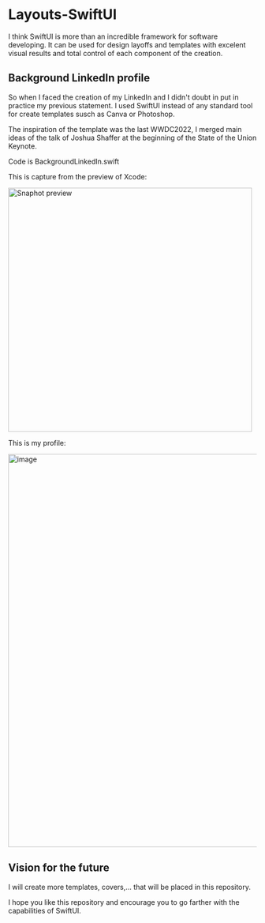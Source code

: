 # Layouts-SwiftUI

I think SwiftUI is more than an incredible framework for software developing. It can be used for design layoffs and templates with excelent visual results and total control of each component of the creation.

## Background LinkedIn profile

So when I faced the creation of my LinkedIn and I didn't doubt in put in practice my previous statement. I used SwiftUI instead of any standard tool for create templates susch as Canva or Photoshop.

The inspiration of the template was the last WWDC2022, I merged main ideas of the talk of Joshua Shaffer at the beginning of the State of the Union Keynote.

Code is BackgroundLinkedIn.swift

This is capture from the preview of Xcode:

<img width="494" alt="Snaphot preview" src="https://user-images.githubusercontent.com/93383384/215126940-6b52cb4f-8087-4bdf-a1de-7eb35325f83a.png">

This is my profile:

<img width="796" alt="image" src="https://user-images.githubusercontent.com/93383384/215127488-fcd70d15-ea93-425d-9360-871cf66656eb.png">


## Vision for the future

I will create more templates, covers,... that will be placed in this repository.

I hope you like this repository and encourage you to go farther with the capabilities of SwiftUI.
